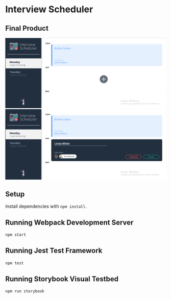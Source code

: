 # Interview Scheduler

## Final Product

!["Appointment list"](https://raw.githubusercontent.com/hasnaa-messaoudi/scheduler/master/docs/AppointmentList.PNG)
!["Edit Appointment"](https://raw.githubusercontent.com/hasnaa-messaoudi/scheduler/master/docs/AppointmentEdit.PNG)


## Setup

Install dependencies with `npm install`.

## Running Webpack Development Server

```sh
npm start
```

## Running Jest Test Framework

```sh
npm test
```

## Running Storybook Visual Testbed

```sh
npm run storybook
```
